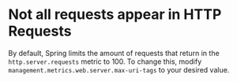 # Not all requests appear in HTTP Requests

By default, Spring limits the amount of requests that return in the `http.server.requests` metric to 100. To change this, modify `management.metrics.web.server.max-uri-tags` to your desired value.
